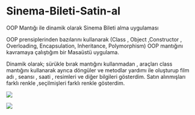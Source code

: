 # Sinema-Bileti-Satin-al
 OOP Mantığı ile dinamik olarak Sinema Bileti alma uygulaması
 
OOP prensiplerinden bazılarını kullanarak (Class , Object ,Constructor , Overloading, Encapsulation, Inheritance, Polymorphism)    OOP mantığını kavramaya çalıştığım bir Masaüstü uygulama.

Dinamik olarak; sürükle bırak mantığını kullanmadan , araçları class mantığını kullanarak ayrıca  döngüler ve metodlar yardımı ile oluşturup  film adı , seansı , saati , resimleri  ve diğer bilgileri gösterdim.  Satın alınmışları farklı renkle ,seçilmişleri farklı renkle gösterdim.

![](https://github.com/ynsgndz/Sinema-Bileti-Satin-al/blob/main/demoPng/1.PNG?raw=true)

![](https://github.com/ynsgndz/Sinema-Bileti-Satin-al/blob/main/demoPng/2.PNG?raw=true)
